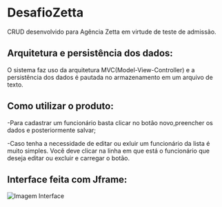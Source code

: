# DesafioZetta
CRUD desenvolvido para Agência Zetta em virtude de teste de admissão.
## Arquitetura e persistência dos dados:
O sistema faz uso da arquitetura MVC(Model-View-Controller) e a persistência dos dados é pautada no armazenamento em um arquivo de texto.
## Como utilizar o produto:
-Para cadastrar um funcionário basta clicar no botão novo,preencher os dados e posteriormente salvar;

-Caso tenha a necessidade de editar ou exluir um funcionário da lista é muito simples. Você deve clicar na linha em que está o funcionário que deseja editar ou excluir e carregar o botão.

## Interface feita com Jframe:
![Imagem Interface](https://github.com/lramon2001/DesafioZetta/blob/master/Interface.png)

